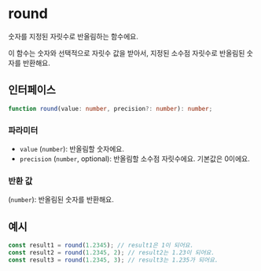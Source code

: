 # round

숫자를 지정된 자릿수로 반올림하는 함수에요.

이 함수는 숫자와 선택적으로 자릿수 값을 받아서, 지정된 소수점 자릿수로 반올림된 숫자를 반환해요.

## 인터페이스

```typescript
function round(value: number, precision?: number): number;
```

### 파라미터 

- `value` (`number`): 반올림할 숫자에요.
- `precision` (`number`, optional): 반올림할 소수점 자릿수에요. 기본값은 0이에요.

### 반환 값

(`number`): 반올림된 숫자를 반환해요.

## 예시

```typescript
const result1 = round(1.2345); // result1은 1이 되어요.
const result2 = round(1.2345, 2); // result2는 1.23이 되어요.
const result3 = round(1.2345, 3); // result3는 1.235가 되어요.
```
